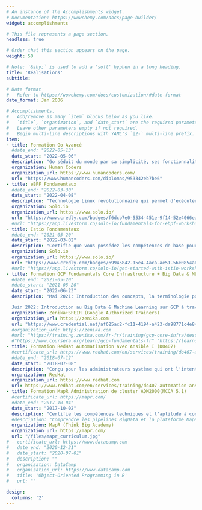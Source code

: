 ```yaml
---
# An instance of the Accomplishments widget.
# Documentation: https://wowchemy.com/docs/page-builder/
widget: accomplishments

# This file represents a page section.
headless: true

# Order that this section appears on the page.
weight: 50

# Note: `&shy;` is used to add a 'soft' hyphen in a long heading.
title: 'Réalisations'
subtitle:

# Date format
#   Refer to https://wowchemy.com/docs/customization/#date-format
date_format: Jan 2006

# Accomplishments.
#   Add/remove as many `item` blocks below as you like.
#   `title`, `organization`, and `date_start` are the required parameters.
#   Leave other parameters empty if not required.
#   Begin multi-line descriptions with YAML's `|2-` multi-line prefix.
item:
- title: Formation Go Avancé
  #date_end: "2022-05-13"
  date_start: "2022-05-06"
  description: "Go séduit du monde par sa simplicité, ses fonctionnalités de concurrence natives, sa polyvalence, sa stabilité, sa performance. Vous apprendrez des techniques visant à améliorer votre code en terme d'exactitude, de maintenabilité, de testabilité, de performance et de sécurité (3 days)"
  organization: Human Coders
  organization_url: https://www.humancoders.com/
  url: "https://www.humancoders.com/diplomas/953342eb7be6"
- title: eBPF Fondamentaux
  #date_end: "2022-03-30"
  date_start: "2022-04-08"
  description: "Technologie Linux révolutionnaire qui permet d'exécuter des programmes sandboxés dans le noyau d'un OS afin d'étendre de manière sûre et efficace les capacités du noyau sans avoir à modifier le code source du noyau ou à charger des modules du noyau.(2h)"
  organization: Solo.io
  organization_url: https://www.solo.io/
  url: "https://www.credly.com/badges/f6dcb7e0-5534-451e-9f14-52e4066ea615/public_url"
  #url: "https://app.livestorm.co/solo-io/fundamentals-for-ebpf-workshop-with-certification-option-emea-033022"
- title: Istio Fondamentaux
  #date_end: "2021-05-20"
  date_start: "2022-03-02"
  description: "Certifie que vous possédez les compétences de base pour l'installer, sécuriser les services, ajouter des services au Mesh, sécuriser la communication interservices, contrôler le trafic et en assurer la résilience avec les tests de Chaos Monkey (2h30)"
  organization: Solo.io
  organization_url: https://www.solo.io/
  url: "https://www.credly.com/badges/69945842-15e4-4aca-ae51-56e0854a666c/public_url"
  #url: "https://app.livestorm.co/solo-io/get-started-with-istio-workshop-with-certification-option-us-030222"
- title: Formation GCP Fundamentals Core Infrastructure + Big Data & ML (GCP100B)
  #date_end: "2021-05-20"
  #date_start: "2021-05-20"
  date_start: "2022-06-23"
  description: "Mai 2021: Introduction des concepts, la terminologie pour travailler avec Google Cloud Platform (GCP) et compare plusieurs des services de calcul/stockage disponibles : App/Compute/Container Engine (1 jour)

  Juin 2022: Introduction au Big Data & Machine Learning sur GCP à travers 4 labs Qwiklabs (1 jour)"
  organization: Zenika+SFEIR (Google Authorized Trainers)
  organization_url: https://zenika.com
  url: "https://www.credential.net/af625ac2-fc11-4194-a423-da98771c4e84#gs.5e6tz2"
  #organization_url: https://zenika.com
  #url: "https://training.zenika.com/fr-fr/training/gcp-core-infra/description"
  #"https://www.coursera.org/learn/gcp-fundamentals-fr" "https://learndigital.withgoogle.com/digitalgarage/course/google-cloud-fundamentals-infrastructure"
- title: Formation RedHat Automatisation avec Ansible I (DO407)
  #certificate_url: https://www.redhat.com/en/services/training/do407-automation-ansible-i
  #date_end: "2018-07-12"
  date_start: "2018-07-08"
  description: "Conçu pour les administrateurs système qui ont l'intention d'utiliser Ansible pour l'automatisation, la configuration et la gestion. Apprenez à installer et à configurer Ansible, à créer et à exécuter des playbooks pour configurer les systèmes, et à gérer les inventaires (4 jours)"
  organization: RedHat
  organization_url: https://www.redhat.com
  url: https://www.redhat.com/en/services/training/do407-automation-ansible-i
- title: Formation MapR Administration de cluster ADM2000(MCCA 5.1)
  #certificate_url: https://mapr.com/
  #date_end: "2017-10-04"
  date_start: "2017-10-02"
  description: "Certifie les compétences techniques et l'aptitude à configurer, déployer, maintenir et sécuriser un cluster Hadoop. Cette formation couvre l'architecture d'un cluster, la préparation des nœuds, l'ingestion de données, la reprise après sinistre (DRP,PRA,PCA), la disponibilité, la gestion et la surveillance (3 jours)"
  #description: "Comprendre les pipelines BigData et la plateforme MapR Converged Data Platform, comment installer, configurer et maintenir un cluster (3 jours)"
  organization: MapR (Think Big Academy)
  organization_url: https://mapr.com/
  url: "/files/mapr_curriculum.jpg"
# - certificate_url: https://www.datacamp.com
#   date_end: "2020-12-21"
#   date_start: "2020-07-01"
#   description: ""
#   organization: DataCamp
#   organization_url: https://www.datacamp.com
#   title: 'Object-Oriented Programming in R'
#   url: ""

design:
  columns: '2' 
---
```

